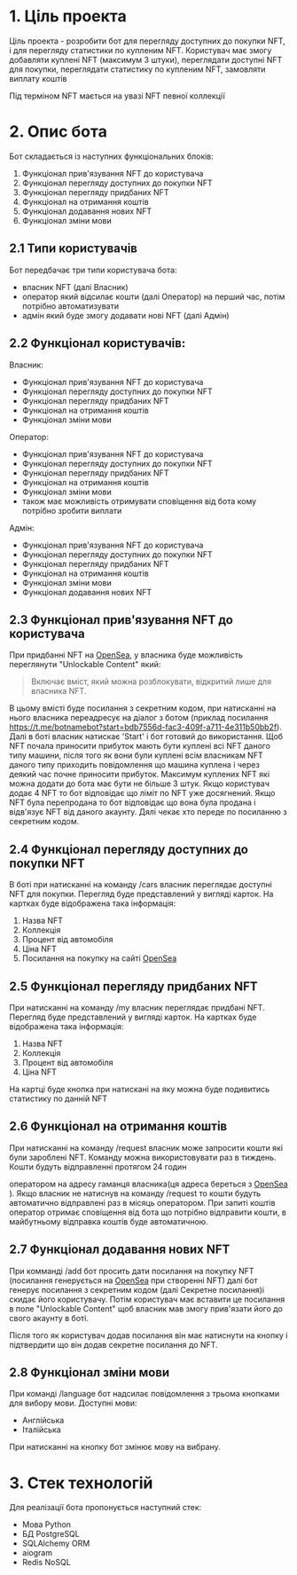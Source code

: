 # 1. Ціль проекта

Ціль проекта - розробити бот для перегляду доступних до покупки NFT, і для 
перегляду статистики по купленим NFT. 
Користувач має змогу добавляти куплені NFT (максимум 3 штуки), переглядати доступні
NFT для покупки, переглядати статистику по купленим NFT, замовляти виплату коштів

Під терміном NFT мається на увазі NFT певної коллекції

# 2. Опис бота

Бот складається із наступних функціональних блоків:
1. Функціонал прив'язування NFT до користувача
2. Функціонал перегляду доступних до покупки NFT
3. Функціонал перегляду придбаних NFT
4. Функціонал на отримання коштів 
5. Функціонал додавання нових NFT
6. Функціонал зміни мови

## 2.1 Типи користувачів

Бот передбачає три типи користувача бота:
 - власник NFT (далі Власник)
 - оператор який відсилає кошти (далі Оператор) на перший час, потім потрібно 
 автоматизувати
 - адмін який буде змогу додавати нові NFT (далі Адмін)

## 2.2 Функціонал користувачів:

Власник:
- Функціонал прив'язування NFT до користувача
- Функціонал перегляду доступних до покупки NFT
- Функціонал перегляду придбаних NFT
- Функціонал на отримання коштів
- Функціонал зміни мови

Оператор:
- Функціонал прив'язування NFT до користувача
- Функціонал перегляду доступних до покупки NFT
- Функціонал перегляду придбаних NFT
- Функціонал на отримання коштів
- Функціонал зміни мови
- також має можливість отримувати сповіщення від бота кому потрібно зробити виплати 

Адмін:
- Функціонал прив'язування NFT до користувача
- Функціонал перегляду доступних до покупки NFT
- Функціонал перегляду придбаних NFT
- Функціонал на отримання коштів
- Функціонал зміни мови
- Функціонал додавання нових NFT


## 2.3 Функціонал прив'язування NFT до користувача

При придбанні NFT на [OpenSea](https://opensea.io/), у власника буде можливість 
переглянути "Unlockable Content" який:

>Включає вміст, який можна розблокувати, відкритий лише для власника NFT.

В цьому вмісті буде посилання з секретним кодом, при натисканні на нього
власника переадресує на діалог з ботом (приклад посилання https://t.me/botnamebot?start=bdb7556d-fac3-409f-a711-4e311b50bb2f). 
Далі в боті власник натискає 'Start' і бот готовий до використання. Щоб NFT почала 
приносити прибуток мають бути куплені всі NFT даного типу машини, після того як вони 
були куплені всім власникам NFT даного типу приходить повідомлення що машина куплена і 
через деякий час почне приносити прибуток. Максимум куплених NFT які можна додати до 
бота має бути не більше 3 штук. Якщо користувач додає 4 NFT то бот відповідає що ліміт 
по NFT уже досягнений. Якщо NFT була перепродана то бот відповідає що вона була продана 
і відв'язує NFT від даного акаунту. Дялі чекає хто переде по посиланню з секретним кодом.

## 2.4 Функціонал перегляду доступних до покупки NFT

В боті при натисканні на команду /cars власник переглядає доступні NFT для покупки.
Перегляд буде представлений у вигляді карток. На картках буде відображена така 
інформація:
1. Назва NFT
2. Коллекція
3. Процент від автомобіля
4. Ціна NFT
5. Посилання на покупку на сайті [OpenSea](https://opensea.io/)

## 2.5 Функціонал перегляду придбаних NFT

При натисканні на команду /my власник переглядає придбані NFT.
Перегляд буде представлений у вигляді карток. На картках буде відображена така 
інформація:
1. Назва NFT
2. Коллекція
3. Процент від автомобіля
4. Ціна NFT

На картці буде кнопка при натискані на яку можна буде подивитись статистику по данній NFT

## 2.6 Функціонал на отримання коштів

При натисканні на команду /request власник може запросити кошти які були зароблені NFT. 
Команду можна використовувати раз в тиждень. Кошти будуть відправленні протягом 24 годин 

оператором на адресу гаманця власника(ця адреса береться з [OpenSea](https://opensea.io/)
). Якщо власник не натиснув на команду /request то кошти будуть автоматично відправлені 
раз в місяць оператором. При запиті коштів оператор отримає сповіщення від бота що 
потрібно відправити кошти, в майбутньому відправка коштів буде автоматичною.

## 2.7 Функціонал додавання нових NFT

При комманді /add бот просить дати посилання на покупку NFT (посилання генерується на 
[OpenSea](https://opensea.io/) при створенні NFT) далі бот генерує посилання з секретним 
кодом (далі Секретне посилання)і скидає його користувачу. Потім користувач має вставити
це посилання в поле "Unlockable Content" щоб власник мав змогу прив'язати його до свого 
акаунту в боті.

Після того як користувач додав посилання він має натиснути на кнопку і підтвердити що 
він додав секретне посилання до NFT.

## 2.8 Функціонал зміни мови

При команді /language бот надсилає повідомлення з трьома кнопками для вибору мови. 
Доступні мови:
- Англійська
- Італійська

При натисканні на кнопку бот змінює мову на вибрану.

# 3. Стек технологій

Для реалізації бота пропонується наступний стек:
- Мова Python
- БД PostgreSQL
- SQLAlchemy ORM
- aiogram
- Redis NoSQL

